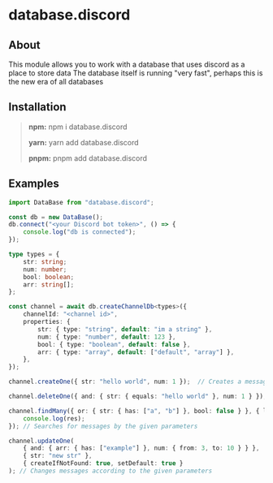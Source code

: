 # database.discord

## About
This module allows you to work with a database that uses discord as a place to store data
The database itself is running "very fast", perhaps this is the new era of all databases

## Installation

> **npm:** npm i database.discord
> 
> **yarn:** yarn add database.discord
> 
> **pnpm:** pnpm add database.discord

## Examples
```typescript
import DataBase from "database.discord";

const db = new DataBase();
db.connect("<your Discord bot token>", () => {
    console.log("db is connected");
});

type types = {
    str: string;
    num: number;
    bool: boolean;
    arr: string[];
};

const channel = await db.createChannelDb<types>({
    channelId: "<channel id>",
    properties: {
        str: { type: "string", default: "im a string" },
        num: { type: "number", default: 123 },
        bool: { type: "boolean", default: false },
        arr: { type: "array", default: ["default", "array"] },
    },
});

channel.createOne({ str: "hello world", num: 1 });  // Сreates a message with the given parameters

channel.deleteOne({ and: { str: { equals: "hello world" }, num: 1 } }); //Deletes the message by the given filter

channel.findMany({ or: { str: { has: ["a", "b"] }, bool: false } }, { limit: 3 }).then((res) => {
    console.log(res);
}); // Searches for messages by the given parameters

channel.updateOne(
    { and: { arr: { has: ["example"] }, num: { from: 3, to: 10 } } },
    { str: "new str" },
    { createIfNotFound: true, setDefault: true }
); // Сhanges messages according to the given parameters
```
